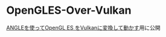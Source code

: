 # OpenGLES-Over-Vulkan
[ANGLEを使ってOpenGL ES をVulkanに変換して動かす](https://name-era.hatenablog.com/entry/angle)用に公開

